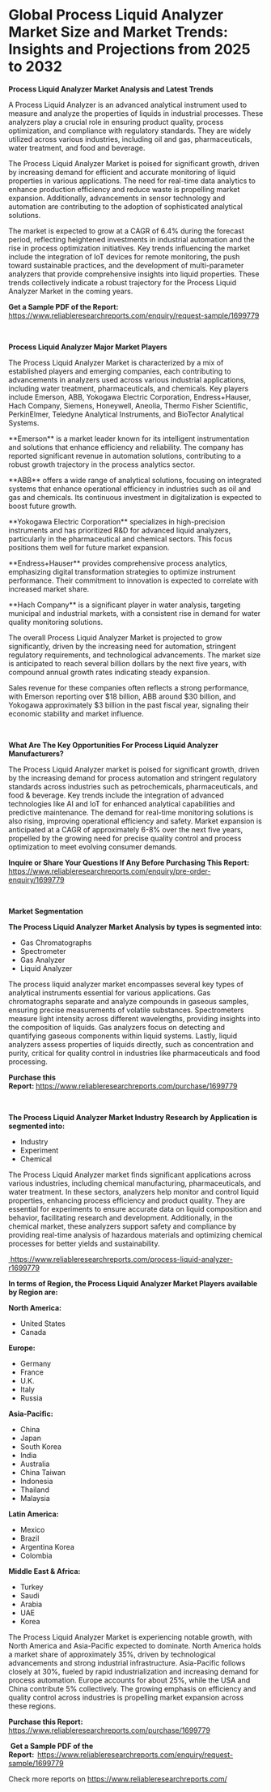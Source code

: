 <p><h1>Global Process Liquid Analyzer Market Size and Market Trends: Insights and Projections from 2025 to 2032</h1></p><p><strong>Process Liquid Analyzer Market Analysis and Latest Trends</strong></p>
<p><p>A Process Liquid Analyzer is an advanced analytical instrument used to measure and analyze the properties of liquids in industrial processes. These analyzers play a crucial role in ensuring product quality, process optimization, and compliance with regulatory standards. They are widely utilized across various industries, including oil and gas, pharmaceuticals, water treatment, and food and beverage. </p><p>The Process Liquid Analyzer Market is poised for significant growth, driven by increasing demand for efficient and accurate monitoring of liquid properties in various applications. The need for real-time data analytics to enhance production efficiency and reduce waste is propelling market expansion. Additionally, advancements in sensor technology and automation are contributing to the adoption of sophisticated analytical solutions.</p><p>The market is expected to grow at a CAGR of 6.4% during the forecast period, reflecting heightened investments in industrial automation and the rise in process optimization initiatives. Key trends influencing the market include the integration of IoT devices for remote monitoring, the push toward sustainable practices, and the development of multi-parameter analyzers that provide comprehensive insights into liquid properties. These trends collectively indicate a robust trajectory for the Process Liquid Analyzer Market in the coming years.</p></p>
<p><strong>Get a Sample PDF of the Report:&nbsp;</strong> <a href="https://www.reliableresearchreports.com/enquiry/request-sample/1699779?utm_campaign=2009&utm_medium=2&utm_source=Github&utm_content=ia&utm_term=09012025&utm_id=process-liquid-analyzer">https://www.reliableresearchreports.com/enquiry/request-sample/1699779</a></p>
<p>&nbsp;</p>
<p><strong>Process Liquid Analyzer Major Market Players</strong></p>
<p><p>The Process Liquid Analyzer Market is characterized by a mix of established players and emerging companies, each contributing to advancements in analyzers used across various industrial applications, including water treatment, pharmaceuticals, and chemicals. Key players include Emerson, ABB, Yokogawa Electric Corporation, Endress+Hauser, Hach Company, Siemens, Honeywell, Aneolia, Thermo Fisher Scientific, PerkinElmer, Teledyne Analytical Instruments, and BioTector Analytical Systems.</p><p>**Emerson** is a market leader known for its intelligent instrumentation and solutions that enhance efficiency and reliability. The company has reported significant revenue in automation solutions, contributing to a robust growth trajectory in the process analytics sector.</p><p>**ABB** offers a wide range of analytical solutions, focusing on integrated systems that enhance operational efficiency in industries such as oil and gas and chemicals. Its continuous investment in digitalization is expected to boost future growth.</p><p>**Yokogawa Electric Corporation** specializes in high-precision instruments and has prioritized R&D for advanced liquid analyzers, particularly in the pharmaceutical and chemical sectors. This focus positions them well for future market expansion.</p><p>**Endress+Hauser** provides comprehensive process analytics, emphasizing digital transformation strategies to optimize instrument performance. Their commitment to innovation is expected to correlate with increased market share.</p><p>**Hach Company** is a significant player in water analysis, targeting municipal and industrial markets, with a consistent rise in demand for water quality monitoring solutions.</p><p>The overall Process Liquid Analyzer Market is projected to grow significantly, driven by the increasing need for automation, stringent regulatory requirements, and technological advancements. The market size is anticipated to reach several billion dollars by the next five years, with compound annual growth rates indicating steady expansion.</p><p>Sales revenue for these companies often reflects a strong performance, with Emerson reporting over $18 billion, ABB around $30 billion, and Yokogawa approximately $3 billion in the past fiscal year, signaling their economic stability and market influence.</p></p>
<p>&nbsp;</p>
<p><strong>What Are The Key Opportunities For Process Liquid Analyzer Manufacturers?</strong></p>
<p><p>The Process Liquid Analyzer market is poised for significant growth, driven by the increasing demand for process automation and stringent regulatory standards across industries such as petrochemicals, pharmaceuticals, and food & beverage. Key trends include the integration of advanced technologies like AI and IoT for enhanced analytical capabilities and predictive maintenance. The demand for real-time monitoring solutions is also rising, improving operational efficiency and safety. Market expansion is anticipated at a CAGR of approximately 6-8% over the next five years, propelled by the growing need for precise quality control and process optimization to meet evolving consumer demands.</p></p>
<p><strong>Inquire or Share Your Questions If Any Before Purchasing This Report:</strong> <a href="https://www.reliableresearchreports.com/enquiry/pre-order-enquiry/1699779?utm_campaign=2009&utm_medium=2&utm_source=Github&utm_content=ia&utm_term=09012025&utm_id=process-liquid-analyzer">https://www.reliableresearchreports.com/enquiry/pre-order-enquiry/1699779</a></p>
<p>&nbsp;</p>
<p><strong>Market Segmentation</strong></p>
<p><strong>The Process Liquid Analyzer Market Analysis by types is segmented into:</strong></p>
<p><ul><li>Gas Chromatographs</li><li>Spectrometer</li><li>Gas Analyzer</li><li>Liquid Analyzer</li></ul></p>
<p><p>The process liquid analyzer market encompasses several key types of analytical instruments essential for various applications. Gas chromatographs separate and analyze compounds in gaseous samples, ensuring precise measurements of volatile substances. Spectrometers measure light intensity across different wavelengths, providing insights into the composition of liquids. Gas analyzers focus on detecting and quantifying gaseous components within liquid systems. Lastly, liquid analyzers assess properties of liquids directly, such as concentration and purity, critical for quality control in industries like pharmaceuticals and food processing.</p></p>
<p><strong>Purchase this Report:&nbsp;</strong><a href="https://www.reliableresearchreports.com/purchase/1699779?utm_campaign=2009&utm_medium=2&utm_source=Github&utm_content=ia&utm_term=09012025&utm_id=process-liquid-analyzer">https://www.reliableresearchreports.com/purchase/1699779</a></p>
<p>&nbsp;</p>
<p><strong>The Process Liquid Analyzer Market Industry Research by Application is segmented into:</strong></p>
<p><ul><li>Industry</li><li>Experiment</li><li>Chemical</li></ul></p>
<p><p>The Process Liquid Analyzer market finds significant applications across various industries, including chemical manufacturing, pharmaceuticals, and water treatment. In these sectors, analyzers help monitor and control liquid properties, enhancing process efficiency and product quality. They are essential for experiments to ensure accurate data on liquid composition and behavior, facilitating research and development. Additionally, in the chemical market, these analyzers support safety and compliance by providing real-time analysis of hazardous materials and optimizing chemical processes for better yields and sustainability.</p></p>
<p><a href="https://www.reliableresearchreports.com/process-liquid-analyzer-r1699779?utm_campaign=2009&utm_medium=2&utm_source=Github&utm_content=ia&utm_term=09012025&utm_id=process-liquid-analyzer">&nbsp;https://www.reliableresearchreports.com/process-liquid-analyzer-r1699779</a></p>
<p><strong>In terms of Region, the Process Liquid Analyzer Market Players available by Region are:</strong></p>
<p>
    <p> <strong> North America: </strong>
        <ul>
            <li>United States</li>
            <li>Canada</li>
        </ul>
        </p> 
    <p> <strong> Europe: </strong>
        <ul>
            <li>Germany</li>
            <li>France</li>
            <li>U.K.</li>
            <li>Italy</li>
            <li>Russia</li>
        </ul>
        </p> 
    <p> <strong> Asia-Pacific: </strong>
        <ul>
            <li>China</li>
            <li>Japan</li>
            <li>South Korea</li>
            <li>India</li>
            <li>Australia</li>
            <li>China Taiwan</li>
            <li>Indonesia</li>
            <li>Thailand</li>
            <li>Malaysia</li>
        </ul>
        </p> 
    <p> <strong> Latin America: </strong>
        <ul>
            <li>Mexico</li>
            <li>Brazil</li>
            <li>Argentina Korea</li>
            <li>Colombia</li>
        </ul>
        </p> 
    <p> <strong> Middle East & Africa: </strong>
        <ul>
            <li>Turkey</li>
            <li>Saudi</li>
            <li>Arabia</li>
            <li>UAE</li>
            <li>Korea</li>
        </ul>
    </p>
    </p>
<p><p>The Process Liquid Analyzer Market is experiencing notable growth, with North America and Asia-Pacific expected to dominate. North America holds a market share of approximately 35%, driven by technological advancements and strong industrial infrastructure. Asia-Pacific follows closely at 30%, fueled by rapid industrialization and increasing demand for process automation. Europe accounts for about 25%, while the USA and China contribute 5% collectively. The growing emphasis on efficiency and quality control across industries is propelling market expansion across these regions.</p></p>
<p><strong>Purchase this Report: </strong><a href="https://www.reliableresearchreports.com/purchase/1699779?utm_campaign=2009&utm_medium=2&utm_source=Github&utm_content=ia&utm_term=09012025&utm_id=process-liquid-analyzer">https://www.reliableresearchreports.com/purchase/1699779</a></p>
<p>&nbsp;<strong>Get a Sample PDF of the Report:&nbsp;&nbsp;</strong><a href="https://www.reliableresearchreports.com/enquiry/request-sample/1699779?utm_campaign=2009&utm_medium=2&utm_source=Github&utm_content=ia&utm_term=09012025&utm_id=process-liquid-analyzer">https://www.reliableresearchreports.com/enquiry/request-sample/1699779</a></p>
<p><strong></strong></p>
<p>Check more reports on <a href="https://www.reliableresearchreports.com/?utm_campaign=2009&utm_medium=2&utm_source=Github&utm_content=ia&utm_term=09012025&utm_id=process-liquid-analyzer">https://www.reliableresearchreports.com/</a></p>